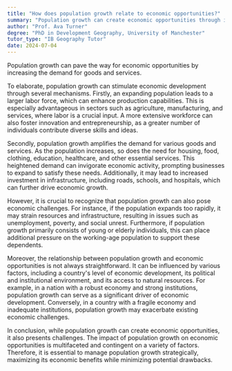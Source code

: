 ```yaml
---
title: "How does population growth relate to economic opportunities?"
summary: "Population growth can create economic opportunities through increased demand for goods and services."
author: "Prof. Ava Turner"
degree: "PhD in Development Geography, University of Manchester"
tutor_type: "IB Geography Tutor"
date: 2024-07-04
---
```


Population growth can pave the way for economic opportunities by increasing the demand for goods and services.

To elaborate, population growth can stimulate economic development through several mechanisms. Firstly, an expanding population leads to a larger labor force, which can enhance production capabilities. This is especially advantageous in sectors such as agriculture, manufacturing, and services, where labor is a crucial input. A more extensive workforce can also foster innovation and entrepreneurship, as a greater number of individuals contribute diverse skills and ideas.

Secondly, population growth amplifies the demand for various goods and services. As the population increases, so does the need for housing, food, clothing, education, healthcare, and other essential services. This heightened demand can invigorate economic activity, prompting businesses to expand to satisfy these needs. Additionally, it may lead to increased investment in infrastructure, including roads, schools, and hospitals, which can further drive economic growth.

However, it is crucial to recognize that population growth can also pose economic challenges. For instance, if the population expands too rapidly, it may strain resources and infrastructure, resulting in issues such as unemployment, poverty, and social unrest. Furthermore, if population growth primarily consists of young or elderly individuals, this can place additional pressure on the working-age population to support these dependents.

Moreover, the relationship between population growth and economic opportunities is not always straightforward. It can be influenced by various factors, including a country's level of economic development, its political and institutional environment, and its access to natural resources. For example, in a nation with a robust economy and strong institutions, population growth can serve as a significant driver of economic development. Conversely, in a country with a fragile economy and inadequate institutions, population growth may exacerbate existing economic challenges.

In conclusion, while population growth can create economic opportunities, it also presents challenges. The impact of population growth on economic opportunities is multifaceted and contingent on a variety of factors. Therefore, it is essential to manage population growth strategically, maximizing its economic benefits while minimizing potential drawbacks.
    